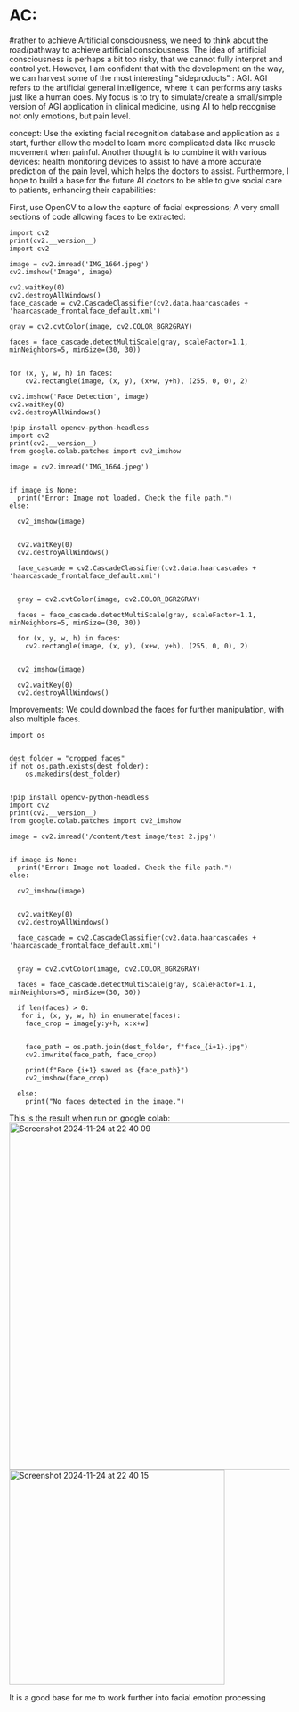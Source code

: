 # AC: 


 
#rather to achieve Artificial consciousness, we need to think about the road/pathway to achieve artificial consciousness. The idea of artificial consciousness is perhaps a bit too risky, that we cannot fully interpret and control yet. However, I am confident that with the development on the way, we can harvest some of the most interesting "sideproducts" : AGI. AGI refers to the artificial general intelligence, where it can performs any tasks just like a human does. My focus is to try to simulate/create a small/simple version of AGI application in clinical medicine, using AI to help recognise not only emotions, but pain level.

concept: Use the existing facial recognition database and application as a start, further allow the model to learn more complicated data like muscle movement when painful. Another thought is to combine it with various devices: health monitoring devices to assist to have a more accurate prediction of the pain level, which helps the doctors to assist. Furthermore, I hope to build a base for the future AI doctors to be able to give social care to patients, enhancing their capabilities:

First, use OpenCV to allow the capture of facial expressions;
A very small sections of code allowing faces to be extracted:
```
import cv2
print(cv2.__version__)
import cv2

image = cv2.imread('IMG_1664.jpeg')
cv2.imshow('Image', image)

cv2.waitKey(0)
cv2.destroyAllWindows()
face_cascade = cv2.CascadeClassifier(cv2.data.haarcascades + 'haarcascade_frontalface_default.xml')

gray = cv2.cvtColor(image, cv2.COLOR_BGR2GRAY)

faces = face_cascade.detectMultiScale(gray, scaleFactor=1.1, minNeighbors=5, minSize=(30, 30))


for (x, y, w, h) in faces:
    cv2.rectangle(image, (x, y), (x+w, y+h), (255, 0, 0), 2)

cv2.imshow('Face Detection', image)
cv2.waitKey(0)
cv2.destroyAllWindows()

!pip install opencv-python-headless
import cv2
print(cv2.__version__)
from google.colab.patches import cv2_imshow

image = cv2.imread('IMG_1664.jpeg')


if image is None:
  print("Error: Image not loaded. Check the file path.")
else:

  cv2_imshow(image)


  cv2.waitKey(0)
  cv2.destroyAllWindows()

  face_cascade = cv2.CascadeClassifier(cv2.data.haarcascades + 'haarcascade_frontalface_default.xml')


  gray = cv2.cvtColor(image, cv2.COLOR_BGR2GRAY)

  faces = face_cascade.detectMultiScale(gray, scaleFactor=1.1, minNeighbors=5, minSize=(30, 30))

  for (x, y, w, h) in faces:
    cv2.rectangle(image, (x, y), (x+w, y+h), (255, 0, 0), 2)


  cv2_imshow(image)

  cv2.waitKey(0)
  cv2.destroyAllWindows()
```
Improvements: We could download the faces for further manipulation, with also multiple faces.

```
import os


dest_folder = "cropped_faces"
if not os.path.exists(dest_folder):
    os.makedirs(dest_folder)


!pip install opencv-python-headless
import cv2
print(cv2.__version__)
from google.colab.patches import cv2_imshow

image = cv2.imread('/content/test image/test 2.jpg')


if image is None:
  print("Error: Image not loaded. Check the file path.")
else:

  cv2_imshow(image)


  cv2.waitKey(0)
  cv2.destroyAllWindows()

  face_cascade = cv2.CascadeClassifier(cv2.data.haarcascades + 'haarcascade_frontalface_default.xml')


  gray = cv2.cvtColor(image, cv2.COLOR_BGR2GRAY)

  faces = face_cascade.detectMultiScale(gray, scaleFactor=1.1, minNeighbors=5, minSize=(30, 30))

  if len(faces) > 0:
   for i, (x, y, w, h) in enumerate(faces):
    face_crop = image[y:y+h, x:x+w]

 
    face_path = os.path.join(dest_folder, f"face_{i+1}.jpg")
    cv2.imwrite(face_path, face_crop)

    print(f"Face {i+1} saved as {face_path}")
    cv2_imshow(face_crop)

  else:
    print("No faces detected in the image.")
```
This is the result when run on google colab:
<img width="623" alt="Screenshot 2024-11-24 at 22 40 09" src="https://github.com/user-attachments/assets/238ae607-17d6-4d9c-97ec-31810ba6d6f7">
<img width="387" alt="Screenshot 2024-11-24 at 22 40 15" src="https://github.com/user-attachments/assets/0cf79ff0-6ed8-4b14-a2cc-a3ad770743a8">

It is a good base for me to work further into facial emotion processing
